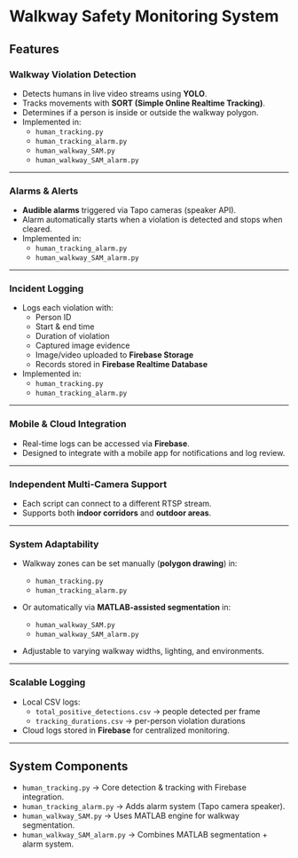 # Walkway Safety Monitoring System

## Features

### Walkway Violation Detection
- Detects humans in live video streams using **YOLO**.  
- Tracks movements with **SORT (Simple Online Realtime Tracking)**.  
- Determines if a person is inside or outside the walkway polygon.  
- Implemented in:  
  - `human_tracking.py`  
  - `human_tracking_alarm.py`  
  - `human_walkway_SAM.py`  
  - `human_walkway_SAM_alarm.py`  

---

### Alarms & Alerts
- **Audible alarms** triggered via Tapo cameras (speaker API).  
- Alarm automatically starts when a violation is detected and stops when cleared.  
- Implemented in:  
  - `human_tracking_alarm.py`  
  - `human_walkway_SAM_alarm.py`  

---

### Incident Logging
- Logs each violation with:  
  - Person ID  
  - Start & end time  
  - Duration of violation  
  - Captured image evidence  
  - Image/video uploaded to **Firebase Storage**  
  - Records stored in **Firebase Realtime Database**  
- Implemented in:  
  - `human_tracking.py`  
  - `human_tracking_alarm.py`  

---

### Mobile & Cloud Integration
- Real-time logs can be accessed via **Firebase**.  
- Designed to integrate with a mobile app for notifications and log review.  

---

### Independent Multi-Camera Support
- Each script can connect to a different RTSP stream.  
- Supports both **indoor corridors** and **outdoor areas**.  

---

### System Adaptability
- Walkway zones can be set manually (**polygon drawing**) in:  
  - `human_tracking.py`  
  - `human_tracking_alarm.py`  

- Or automatically via **MATLAB-assisted segmentation** in:  
  - `human_walkway_SAM.py`  
  - `human_walkway_SAM_alarm.py`  

- Adjustable to varying walkway widths, lighting, and environments.  

---

### Scalable Logging
- Local CSV logs:  
  - `total_positive_detections.csv` → people detected per frame  
  - `tracking_durations.csv` → per-person violation durations  
- Cloud logs stored in **Firebase** for centralized monitoring.  

---

## System Components
- `human_tracking.py` → Core detection & tracking with Firebase integration.  
- `human_tracking_alarm.py` → Adds alarm system (Tapo camera speaker).  
- `human_walkway_SAM.py` → Uses MATLAB engine for walkway segmentation.  
- `human_walkway_SAM_alarm.py` → Combines MATLAB segmentation + alarm system.  
